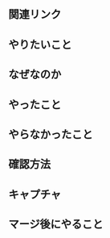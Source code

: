 ## 関連リンク

<!-- 例
- 開発チケットや参考サイトへのURL
- Issue 番号
-->

## やりたいこと

<!-- 例
xxx の yyy という課題を解決したい
-->

## なぜなのか

<!-- 例
xxx の yyy が zzz という問題が発生しているため
-->

## やったこと

<!-- 例
{{テーブル名}}にカラムを追加した
対応方針などもあれば書く
-->

## やらなかったこと

<!-- 例
- クエリチューニング
-->

## 確認方法

<!-- 例
1. 学年の異なるクラスを登録する
1. xxx
1. `/yyy` にアクセスし zzz を確認する
-->

## キャプチャ

<!-- 例
UI の変更がある場合はキャプチャ画像を貼る

|Before|After|
|:-:|:-:|
|変更前|変更後|

-->

## マージ後にやること

<!-- 例
- `bundle exec rails xxx:xxx` を実行
-->

